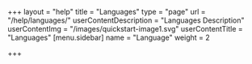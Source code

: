 +++
layout = "help"
title = "Languages"
type = "page"
url = "/help/languages/"
userContentDescription = "Languages Description"
userContentImg = "/images/quickstart-image1.svg"
userContentTitle = "Languages"
[menu.sidebar]
name = "Language"
weight = 2

+++
